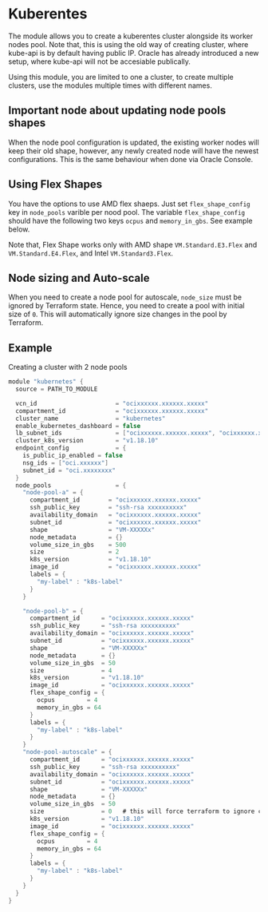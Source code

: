 
# Kuberentes
The module allows you to create a kuberentes cluster alongside its worker nodes pool. Note that, this is using the old way of creating cluster, where kube-api is by default having public IP. Oracle has already introduced a new setup, where kube-api will not be accesiable publically.

Using this module, you are limited to one a cluster, to create multiple clusters, use the modules multiple times with different names.

## Important node about updating node pools shapes
When the node pool configuration is updated, the existing worker nodes will keep their old shape, however, any newly created node will have the newest configurations. This is the same behaviour when done via Oracle Console.

## Using Flex Shapes
You have the options to use AMD flex shaeps. Just set `flex_shape_config` key in `node_pools` varible per nood pool. The variable `flex_shape_config` should have the following two keys `ocpus` and `memory_in_gbs`. See example below.

Note that, Flex Shape works only with AMD shape `VM.Standard.E3.Flex` and `VM.Standard.E4.Flex`, and Intel `VM.Standard3.Flex`.

## Node sizing and Auto-scale
When you need to create a node pool for autoscale, `node_size` must be ignored by Terraform state. Hence, you need to create a pool with initial size of `0`. This will automatically ignore size changes in the pool by Terraform.

## Example
Creating a cluster with 2 node pools
```h
module "kubernetes" {
  source = PATH_TO_MODULE

  vcn_id                      = "ocixxxxxx.xxxxxx.xxxxx"
  compartment_id              = "ocixxxxxx.xxxxxx.xxxxx"
  cluster_name                = "kubernetes"
  enable_kubernetes_dashboard = false
  lb_subnet_ids               = ["ocixxxxxx.xxxxxx.xxxxx", "ocixxxxxx.xxxxxx.xxxxx"]
  cluster_k8s_version         = "v1.18.10"
  endpoint_config             = {
    is_public_ip_enabled = false
    nsg_ids = ["oci.xxxxxx"]
    subnet_id = "oci.xxxxxxxx"
  }
  node_pools                  = {
    "node-pool-a" = {
      compartment_id        = "ocixxxxxx.xxxxxx.xxxxx"
      ssh_public_key        = "ssh-rsa xxxxxxxxxx"
      availability_domain   = "ocixxxxxx.xxxxxx.xxxxx"
      subnet_id             = "ocixxxxxx.xxxxxx.xxxxx"
      shape                 = "VM-XXXXXx"
      node_metadata         = {}
      volume_size_in_gbs    = 500
      size                  = 2
      k8s_version           = "v1.18.10"
      image_id              = "ocixxxxxx.xxxxxx.xxxxx"
      labels = {
        "my-label" : "k8s-label"
      }
    }

    "node-pool-b" = {
      compartment_id      = "ocixxxxxx.xxxxxx.xxxxx"
      ssh_public_key      = "ssh-rsa xxxxxxxxxx"
      availability_domain = "ocixxxxxx.xxxxxx.xxxxx"
      subnet_id           = "ocixxxxxx.xxxxxx.xxxxx"
      shape               = "VM-XXXXXx"
      node_metadata       = {}                
      volume_size_in_gbs  = 50
      size                = 4
      k8s_version         = "v1.18.10"
      image_id            = "ocixxxxxx.xxxxxx.xxxxx"
      flex_shape_config = {
        ocpus         = 4
        memory_in_gbs = 64
      }
      labels = {
        "my-label" : "k8s-label"
      }
    }
    "node-pool-autoscale" = {
      compartment_id      = "ocixxxxxx.xxxxxx.xxxxx"
      ssh_public_key      = "ssh-rsa xxxxxxxxxx"
      availability_domain = "ocixxxxxx.xxxxxx.xxxxx"
      subnet_id           = "ocixxxxxx.xxxxxx.xxxxx"
      shape               = "VM-XXXXXx"
      node_metadata       = {}                
      volume_size_in_gbs  = 50
      size                = 0   # this will force terraform to ignore changes to the pool size when autoscale kicks in
      k8s_version         = "v1.18.10"
      image_id            = "ocixxxxxx.xxxxxx.xxxxx"
      flex_shape_config = {
        ocpus         = 4
        memory_in_gbs = 64
      }
      labels = {
        "my-label" : "k8s-label"
      }
    }
  }
}

```